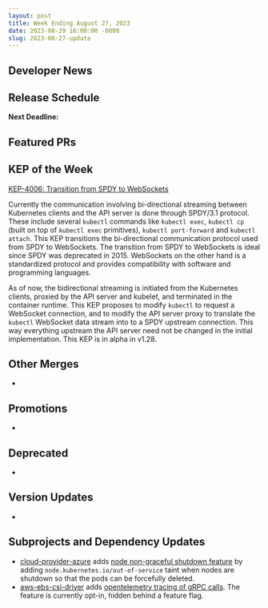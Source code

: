 ```yaml
---
layout: post
title: Week Ending August 27, 2023
date: 2023-08-29 16:00:00 -0000
slug: 2023-08-27-update
---
```


## Developer News


## Release Schedule

**Next Deadline:**


## Featured PRs


## KEP of the Week

[KEP-4006: Transition from SPDY to WebSockets](https://github.com/kubernetes/enhancements/tree/master/keps/sig-api-machinery/4006-transition-spdy-to-websockets)

Currently the communication involving bi-directional streaming between Kubernetes clients and the API server is done through SPDY/3.1 protocol. These include several `kubectl` commands like `kubectl exec`, `kubectl cp` (built on top of `kubectl exec` primitives), `kubectl port-forward` and `kubectl attach`. This KEP transitions the bi-directional communication protocol used from SPDY to WebSockets. The transition from SPDY to  WebSockets is ideal since SPDY was deprecated in 2015. WebSockets on the other hand is a standardized protocol and provides compatibility with software and programming languages. 

As of now, the bidirectional streaming is initiated from the Kubernetes clients, proxied by the API server and kubelet, and terminated in the container runtime. This KEP proposes to modify `kubectl` to request a WebSocket connection, and to modify the API server proxy to translate the `kubectl` WebSocket data stream into to a SPDY upstream connection. This way everything upstream the API server need not be changed in the initial implementation. This KEP is in alpha in v1.28.

## Other Merges

*

## Promotions

*

## Deprecated

*

## Version Updates

*

## Subprojects and Dependency Updates

* [cloud-provider-azure](https://github.com/kubernetes-sigs/cloud-provider-azure) adds [node non-graceful shutdown feature](https://github.com/kubernetes-sigs/cloud-provider-azure/pull/4508) by adding `node.kubernetes.io/out-of-service` taint when nodes are shutdown so that the pods can be forcefully deleted.
* [aws-ebs-csi-driver](https://github.com/kubernetes-sigs/aws-ebs-csi-driver) adds [opentelemetry tracing of gRPC calls](https://github.com/kubernetes-sigs/aws-ebs-csi-driver/pull/1714). The feature is currently opt-in, hidden behind a feature flag.
